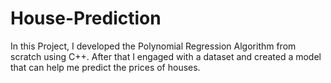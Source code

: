 # House-Prediction
In this Project, I developed the Polynomial Regression Algorithm from scratch using C++. After that I engaged with a dataset and created a model that can help me predict the prices of houses.
